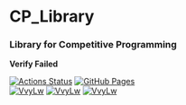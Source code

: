 # CP_Library
  
### Library for Competitive Programming  
**Verify Failed**

[![Actions Status](https://github.com/VvyLw/CP_Library/workflows/verify/badge.svg)](https://github.com/VvyLw/CP_Library/actions/workflows/verify.yml)
[![GitHub Pages](https://img.shields.io/static/v1?label=GitHub+Pages&message=+&color=brightgreen&logo=github)](https://VvyLw.github.io/CP_Library/)  
[![VvyLw](https://img.shields.io/endpoint?url=https%3A%2F%2Fatcoder-badges.now.sh%2Fapi%2Fatcoder%2Fjson%2FVvyLw)](https://atcoder.jp/users/VvyLw)
[![VvyLw](https://img.shields.io/endpoint?url=https%3A%2F%2Fatcoder-badges.now.sh%2Fapi%2Fcodeforces%2Fjson%2FVvyLw)](https://codeforces.com/profile/VvyLw)
[![VvyLw](https://img.shields.io/badge/yukicoder-grey)](https://yukicoder.me/users/18182)